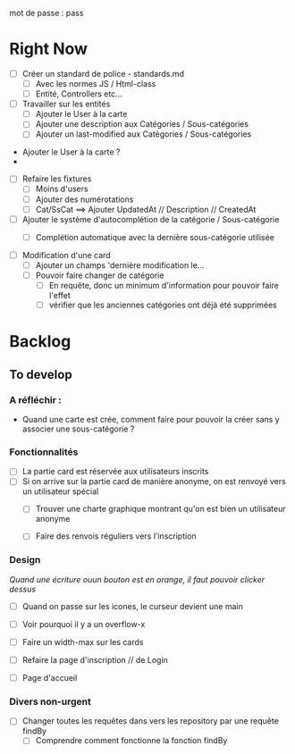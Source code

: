 mot de passe : pass

# Right Now

- [ ] Créer un standard de police - standards.md
  - [ ] Avec les normes JS / Html-class
  - [ ] Entité, Controllers etc...

- [ ] Travailler sur les entités
  - [ ] Ajouter le User à la carte
  - [ ] Ajouter une description aux Catégories / Sous-catégories
  - [ ] Ajouter un last-modified aux Catégories / Sous-catégories
- Ajouter le User à la carte ?
- 

- [ ] Refaire les fixtures
  - [ ] Moins d'users
  - [ ] Ajouter des numérotations 
  - [ ] Cat/SsCat ==> Ajouter UpdatedAt // Description // CreatedAt

- [ ] Ajouter le système d'autocomplétion de la catégorie / Sous-catégorie
  - [ ] Complétion automatique avec la dernière sous-catégorie utilisée



- [ ] Modification d'une card
  - [ ] Ajouter un champs 'dernière modification le...
  - [ ] Pouvoir faire changer de catégorie
    - [ ] En requête, donc un minimum d'information pour pouvoir faire l'effet
    - [ ] vérifier que les anciennes catégories ont déjà été supprimées

# Backlog



## To develop

### A réfléchir :
- Quand une carte est crée, comment faire pour pouvoir la créer sans y associer une sous-catégorie ?

### Fonctionnalités

- [ ] La partie card est réservée aux utilisateurs inscrits
- [ ] Si on arrive sur la partie card de manière anonyme, on est renvoyé vers un utilisateur spécial
  - [ ] Trouver une charte graphique montrant qu'on est bien un utilisateur anonyme
  - [ ] Faire des renvois réguliers vers l'inscription


### Design

*Quand une écriture ouun bouton est en orange, il faut pouvoir clicker dessus*

- [ ] Quand on passe sur les icones, le curseur devient une main
- [ ] Voir pourquoi il y a un overflow-x
- [ ] Faire un width-max sur les cards
- [ ] Refaire la page d'inscription // de Login
- [ ] Page d'accueil


### Divers non-urgent

- [ ] Changer toutes les requêtes dans vers les repository par une requête findBy
  - [ ] Comprendre comment fonctionne la fonction findBy
